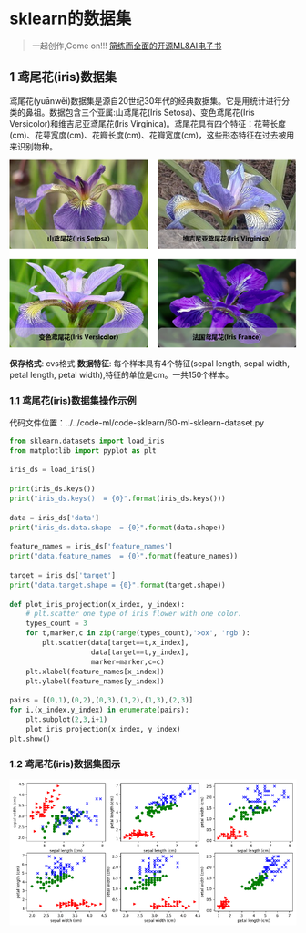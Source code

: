 # sklearn的数据集

> 一起创作,Come on!!! [简练而全面的开源ML&AI电子书](https://github.com/media-tm/MTOpenML)

## 1 鸢尾花(iris)数据集

鸢尾花(yuānwěi)数据集是源自20世纪30年代的经典数据集。它是用统计进行分类的鼻祖。数据包含三个亚属:山鸢尾花(Iris Setosa)、变色鸢尾花(Iris Versicolor)和维吉尼亚鸢尾花(Iris Virginica)。鸢尾花具有四个特征：花萼长度(cm)、花萼宽度(cm)、花瓣长度(cm)、花瓣宽度(cm)，这些形态特征在过去被用来识别物种。

![image](../images/6-database-iris.png)

**保存格式**: cvs格式
**数据特征**: 每个样本具有4个特征(sepal length, sepal width, petal length, petal width),特征的单位是cm。一共150个样本。

### 1.1 鸢尾花(iris)数据集操作示例

代码文件位置：../../code-ml/code-sklearn/60-ml-sklearn-dataset.py

``` python
from sklearn.datasets import load_iris
from matplotlib import pyplot as plt

iris_ds = load_iris()

print(iris_ds.keys())
print("iris_ds.keys()  = {0}".format(iris_ds.keys()))

data = iris_ds['data']
print("iris_ds.data.shape  = {0}".format(data.shape))

feature_names = iris_ds['feature_names']
print("data.feature_names  = {0}".format(feature_names))

target = iris_ds['target']
print("data.target.shape = {0}".format(target.shape))

def plot_iris_projection(x_index, y_index):
    # plt.scatter one type of iris flower with one color.
    types_count = 3
    for t,marker,c in zip(range(types_count),'>ox', 'rgb'):
        plt.scatter(data[target==t,x_index],
                    data[target==t,y_index],
                    marker=marker,c=c)
    plt.xlabel(feature_names[x_index])
    plt.ylabel(feature_names[y_index])

pairs = [(0,1),(0,2),(0,3),(1,2),(1,3),(2,3)]
for i,(x_index,y_index) in enumerate(pairs):
    plt.subplot(2,3,i+1)
    plot_iris_projection(x_index, y_index)
plt.show()
```

### 1.2 鸢尾花(iris)数据集图示

![鸢尾花(iris)数据集](../images/6-database-iris-overview.png)
